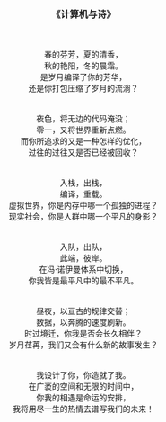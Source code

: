 <center>
    <h3>《计算机与诗》</h3><br><br>
春的芬芳，夏的清香，<br>
秋的艳阳，冬的晨霜。<br>
是岁月编译了你的芳华，<br>
还是你打包压缩了岁月的流淌？<br>
<br><br>
夜色，将无边的代码淹没；<br>
零一，又将世界重新点燃。<br>
而你所追求的又是一种怎样的优化，<br>
过往的过往又是否已经被回收？<br>
<br><br>
入栈，出栈，<br>
编译，重载。<br>
虚拟世界，你是内存中哪一个孤独的进程？<br>
现实社会，你是人群中哪一个平凡的身影？<br>
<br><br>
入队，出队，<br>
此端，彼岸。<br>
在冯·诺伊曼体系中切换，<br>
你我皆是最平凡中的最不平凡。<br>
<br><br>
昼夜，以亘古的规律交替；<br>
数据，以奔腾的速度刷新。<br>
时过境迁，你我是否会长久相伴？<br>
岁月荏苒，我们又会有什么新的故事发生？<br>
<br><br>
我设计了你，你造就了我。<br>
在广袤的空间和无限的时间中，<br>
你我的相遇是命运的安排，<br>
我将用尽一生的热情去谱写我们的未来！<br>
</center>
